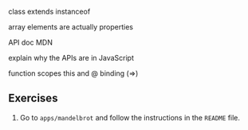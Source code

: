 class
extends
instanceof

array elements are actually properties

API doc MDN

explain why the APIs are in JavaScript


function scopes
this and @
binding (=>)

## Exercises

1. Go to `apps/mandelbrot` and follow the instructions in the `README` file.
